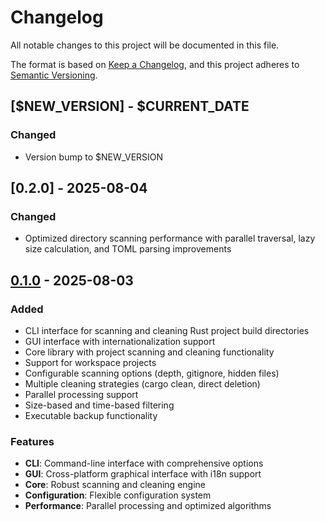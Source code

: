 # Changelog

All notable changes to this project will be documented in this file.

The format is based on [Keep a Changelog](https://keepachangelog.com/en/1.0.0/),
and this project adheres to [Semantic Versioning](https://semver.org/spec/v2.0.0.html).

## [$NEW_VERSION] - $CURRENT_DATE

### Changed
- Version bump to $NEW_VERSION

## [0.2.0] - 2025-08-04

### Changed
- Optimized directory scanning performance with parallel traversal, lazy size calculation, and TOML parsing improvements

## [0.1.0] - 2025-08-03

### Added
- CLI interface for scanning and cleaning Rust project build directories
- GUI interface with internationalization support
- Core library with project scanning and cleaning functionality
- Support for workspace projects
- Configurable scanning options (depth, gitignore, hidden files)
- Multiple cleaning strategies (cargo clean, direct deletion)
- Parallel processing support
- Size-based and time-based filtering
- Executable backup functionality

### Features
- **CLI**: Command-line interface with comprehensive options
- **GUI**: Cross-platform graphical interface with i18n support
- **Core**: Robust scanning and cleaning engine
- **Configuration**: Flexible configuration system
- **Performance**: Parallel processing and optimized algorithms

[Unreleased]: https://github.com/Latias94/purger/compare/v0.1.0...HEAD
[0.1.0]: https://github.com/Latias94/purger/releases/tag/v0.1.0
